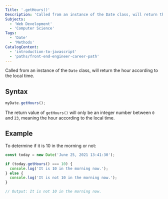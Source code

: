 ```yaml
---
Title: '.getHours()'
Description: 'Called from an instance of the Date class, will return the hour according to the local time.'
Subjects:
  - 'Web Development'
  - 'Computer Science'
Tags:
  - 'Date'
  - 'Methods'
CatalogContent:
  - 'introduction-to-javascript'
  - 'paths/front-end-engineer-career-path'
---
```


Called from an instance of the `Date` class, will return the hour according to the local time.

## Syntax

```js
myDate.getHours();
```

The return value of `getHours()` will only be an integer number between `0` and `23`, meaning the hour according to the local time.

## Example

To determine if it is 10 in the morning or not:

```js
const today = new Date('June 25, 2021 13:41:30');

if (today.getHours() === 10) {
  console.log('It is 10 in the morning now.');
} else {
  console.log('It is not 10 in the morning now.');
}

// Output: It is not 10 in the morning now.
```
